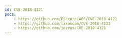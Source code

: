 ```yaml
---
id: CVE-2018-4121
pocs:
    - https://github.com/FSecureLABS/CVE-2018-4121
    - https://github.com/likescam/CVE-2018-4121
    - https://github.com/jezzus/CVE-2018-4121
---
```

